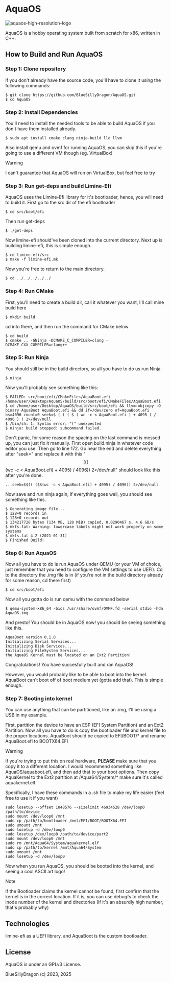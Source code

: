 # AquaOS
![aquaos-high-resolution-logo](https://github.com/user-attachments/assets/5438a573-6d78-4a0d-bb0a-c9aa12c1e15f)

AquaOS is a hobby operating system built from scratch for x86, written in C++.

## How to Build and Run AquaOS

### Step 1: Clone repository

If you don't already have the source code, you'll have to clone it using the following commands:
```
$ git clone https://github.com/BlueSillyDragon/AquaOS.git
$ cd AquaOS
```

### Step 2: Install Dependencies

You'll need to install the needed tools to be able to build AquaOS if you don't have them installed already.
```
$ sudo apt install cmake clang ninja-build lld llvm
```
Also install qemu and ovmf for running AquaOS, you can skip this if you're going to use a different VM though (eg. VirtualBox)
> [!WARNING]
> I can't guarantee that AquaOS will run on VirtualBox, but feel free to try

### Step 3: Run get-deps and build Limine-Efi

AquaOS uses the Limine-Efi library for it's bootloader, hence, you will need to build it.
First go to the src dir of the efi bootloader
```
$ cd src/boot/efi
```
Then run get-deps
```
$ ./get-deps
```
Now limine-efi should've been cloned into the current directory.
Next up is building limine-efi, this is simple enough.
```
$ cd limine-efi/src
$ make -f limine-efi.mk
```
Now you're free to return to the main directory.
```
$ cd ../../../../../
```

### Step 4: Run CMake

First, you'll need to create a build dir, call it whatever you want, I'll call mine build here
```
$ mkdir build
```
cd into there, and then run the command for CMake below
```
$ cd build
$ cmake .. -GNinja -DCMAKE_C_COMPILER=clang -DCMAKE_CXX_COMPILER=clang++
```

### Step 5: Run Ninja

You should still be in the build directory, so all you have to do us run Ninja.
```
$ ninja
```
Now you'll probably see something like this:
```
$ FAILED: src/boot/efi/CMakeFiles/AquaBoot.efi /home/user/Desktop/AquaOS/build/src/boot/efi/CMakeFiles/AquaBoot.efi 
$ cd /home/user/Desktop/AquaOS/build/src/boot/efi && llvm-objcopy -O binary AquaBoot AquaBoot.efi && dd if=/dev/zero of=AquaBoot.efi bs=4096 count=0 seek=$ ( ( ( $ ( wc -c < AquaBoot.efi ) + 4095 ) / 4096 ) ) 2>/dev/null
$ /bin/sh: 1: Syntax error: "(" unexpected
$ ninja: build stopped: subcommand failed.
```
Don't panic, for some reason the spacing on the last command is messed up, you can just fix it manually.
First open build.ninja in whatever code editor you use. Then go to line 172.
Go near the end and delete everything after "seek=" and replace it with this "$$(( ($$(wc -c < AquaBoot.efi) + 4095) / 4096)) 2>/dev/null" should look like this after you're done.
```
...seek=$$(( ($$(wc -c < AquaBoot.efi) + 4095) / 4096)) 2>/dev/null
```

Now save and run ninja again, if everything goes well, you should see something like this.
```
$ Generating image file...
$ 128+0 records in
$ 128+0 records out
$ 134217728 bytes (134 MB, 128 MiB) copied, 0.0290467 s, 4.6 GB/s
$ mkfs.fat: Warning: lowercase labels might not work properly on some systems
$ mkfs.fat 4.2 (2021-01-31)
$ Finished Build!
```

### Step 6: Run AquaOS

Now all you have to do is run AquaOS under QEMU (or your VM of choice, just remember that you need to configure the VM settings to use UEFI).
Cd to the directory the .img file is in (if you're not in the build directory already for some reason, cd there first)
```
$ cd src/boot/efi
```
Now all you gotta do is run qemu with the command below
```
$ qemu-system-x86_64 -bios /usr/share/ovmf/OVMF.fd -serial stdio -hda AquaOS.img
```
And presto! You should be in AquaOS now! you should be seeing something like this.
```
AquaBoot version 0.1.0
Initializing Serial Services...
Initializing Disk Services...
Initializing FileSystem Services...
the AquaOS Kernel must be located on an Ext2 Partition!
```
Congratulations! You have succesfully built and ran AquaOS!

However, you would probably like to be able to boot into the kernel. AquaBoot can't boot off of boot medium yet (gotta add that). This is simple enough.

### Step 7: Booting into kernel

You can use anything that can be partitioned, like an .img, I'll be using a USB in my example.

First, partition the device to have an ESP (EFI System Partition) and an Ext2 Partition. Now all you have to do is copy the bootloader file and kernel file
to the proper locations. AquaBoot should be copied to EFI/BOOT/* and rename AquaBoot.efi to BOOTX64.EFI
> [!WARNING]
> If you're trying to put this on real hardware, **PLEASE** make sure that you copy it to a different location.
> I would recommend something like AquaOS/aquaboot.efi, and then add that to your boot options.
Then copy AquaKernel to the Ext2 partition at /Aqua64/System/* make sure it's called aquakernel.elf

Specifically, I have these commands in a .sh file to make my life easier (feel free to use it if you want)
```
sudo losetup --offset 1048576 --sizelimit 46934528 /dev/loop0 /path/to/device
sudo mount /dev/loop0 /mnt
sudo cp /path/to/bootloader /mnt/EFI/BOOT/BOOTX64.EFI
sudo umount /mnt
sudo losetup -d /dev/loop0
sudo losetup /dev/loop0 /path/to/device/part2
sudo mount /dev/loop0 /mnt
sudo rm /mnt/Aqua64/System/aquakernel.elf
sudo cp /path/to/kernel /mnt/Aqua64/System
sudo umount /mnt
sudo losetup -d /dev/loop0
```
Now when you run AquaOS, you should be booted into the kernel, and seeing a cool ASCII art logo!
> [!NOTE]
> If the Bootloader claims the kernel cannot be found, first confirm that the kernel is in the correct location.
> If it is, you can use debugfs to check the inode number of the kernel and directories (If it's an absurdly high number, that's probably why)

## Technologies
limine-efi as a UEFI library, and AquaBoot is the custom bootloader.

## License
AquaOS is under an GPLv3 License.

BlueSillyDragon (c) 2023, 2025
